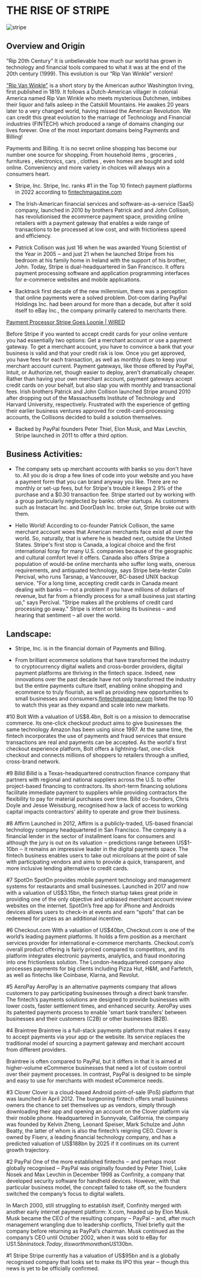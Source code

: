 # THE RISE OF STRIPE

![stripe](Stripe-logo.png)

## Overview and Origin

“Rip 20th Century” 
It is unbelievable how much our world has grown in technology and financial tools compared to what it was at the end of the 20th century (1999). This evolution is our “Rip Van Winkle” version!

[“Rip Van Winkle"](https://en.wikipedia.org/wiki/Rip_Van_Winkle) is a short story by the American author Washington Irving, first published in 1819. It follows a Dutch-American villager in colonial America named Rip Van Winkle who meets mysterious Dutchmen, imbibes their liquor and falls asleep in the Catskill Mountains. He awakes 20 years later to a very changed world, having missed the American Revolution.
We can credit this great evolution to the marriage of Technology and Financial industries (FINTECH) which produced a range of domains changing our lives forever. One of the most important domains being Payments and Billing!

Payments and Billing. 
It is no secret online shopping has become our number one source for shopping. From household items , groceries , furnitures , electronics, cars , clothes , even homes are bought and sold online. Conveniency and more variety in choices will always win a consumers heart. 

* Stripe, Inc.
Stripe, Inc. ranks #1 in the Top 10 fintech payment platforms in 2022 according to [fintechmagazine.com](https://fintechmagazine.com/digital-payments/top-10-fintech-payment-platforms-to-watch-in-2022)

* The Irish-American financial services and software-as-a-service (SaaS) company, launched in 2010 by brothers Patrick and and John Collison, has revolutionised the ecommerce payment space, providing online retailers with a payment gateway that enables a wide range of transactions to be processed at low cost, and with frictionless speed and efficiency. 

* Patrick Collison was just 16 when he was awarded Young Scientist of the Year in 2005 ‒ and just 21 when he launched Stripe from his bedroom at his family home in Ireland with the support of his brother, John. Today, Stripe is dual-headquartered in San Francisco. It offers payment processing software and application programming interfaces for e-commerce websites and mobile applications. 

* Backtrack first decade of the new millennium, there was a perception that online payments were a solved problem. Dot-com darling PayPal Holdings Inc. had been around for more than a decade, but after it sold itself to eBay Inc., the company primarily catered to merchants there.

[Payment Processor Stripe Goes Loonie | WIRED](https://www.wired.com/2012/09/payment-processor-stripe-goes-to-canada/)

Before Stripe if you wanted to accept credit cards for your online venture you had essentially two options: Get a merchant account or use a payment gateway. To get a merchant account, you have to convince a bank that your business is valid and that your credit risk is low. Once you get approved, you have fees for each transaction, as well as monthly dues to keep your merchant account current. Payment gateways, like those offered by PayPal, Intuit, or Authorize.net, though easier to deploy, aren't dramatically cheaper. Rather than having your own merchant account, payment gateways accept credit cards on your behalf, but also slap you with monthly and transactional fees.
Irish brothers Patrick and John Collison launched Stripe around 2010 after dropping out of the Massachusetts Institute of Technology and Harvard University, respectively. Frustrated with the experience of getting their earlier business ventures approved for credit-card-processing accounts, the Collisons decided to build a solution themselves.

* Backed by PayPal founders Peter Thiel, Elon Musk, and Max Levchin, Stripe launched in 2011 to offer a third option. 

## Business Activities:

* The company sets up merchant accounts with banks so you don't have to. All you do is drop a few lines of code into your website and you have a payment form that you can brand anyway you like. There are no monthly or set-up fees, but for Stripe's trouble it keeps 2.9% of the purchase and a $0.30 transaction fee. Stripe started out by working with a group particularly neglected by banks: other startups. As customers such as Instacart Inc. and DoorDash Inc. broke out, Stripe broke out with them.

* Hello World!
According to co-founder Patrick Collison, the same merchant account woes that American merchants face exist all over the world. So, naturally, that is where he is headed next, outside the United States. Stripe's first stop is Canada, a logical choice and the first international foray for many U.S. companies because of the geographic and cultural comfort level it offers. Canada also offers Stripe a population of would-be online merchants who suffer long waits, onerous requirements, and antiquated technology, says Stripe beta-tester Colin Percival, who runs Tarsnap, a Vancouver, BC-based UNIX backup service. "For a long time, accepting credit cards in Canada meant dealing with banks — not a problem if you have millions of dollars of revenue, but far from a friendly process for a small business just starting up," says Percival. "Stripe makes all the problems of credit card processing go away."
Stripe is intent on taking its business – and hearing that sentiment – all over the world.

## Landscape:

* Stripe, Inc. is in the financial domain of Payments and Billing.

* From brilliant ecommerce solutions that have transformed the industry to cryptocurrency digital wallets and cross-border providers, digital payment platforms are thriving in the fintech space. Indeed, new innovations over the past decade have not only transformed the industry but the entire payments culture itself, enabling online shopping and ecommerce to truly flourish, as well as providing new opportunities to small businesses and consumers.[fintechmagazine.com](https://fintechmagazine.com/digital-payments/top-10-fintech-payment-platforms-to-watch-in-2022) listed the top 10 to watch this year as they expand and scale into new markets.

#10 Bolt
With a valuation of US$8.4bn, Bolt is on a mission to democratise commerce. Its one-click checkout product aims to give businesses the same technology Amazon has been using since 1997. At the same time, the fintech incorporates the use of payments and fraud services that ensure transactions are real and payments can be accepted. As the world's first checkout experience platform, Bolt offers a lightning-fast, one-click checkout and connects millions of shoppers to retailers through a unified, cross-brand network.

#9 Billd
Billd is a Texas-headquartered construction finance company that partners with regional and national suppliers across the U.S. to offer project-based financing to contractors. Its short-term financing solutions facilitate immediate payment to suppliers while providing contractors the flexibility to pay for material purchases over time. Billd co-founders, Chris Doyle and Jesse Weissburg, recognised how a lack of access to working capital impacts contractors’ ability to operate and grow their business.

#8 Affirm
Launched in 2012, Affirm is a publicly-traded, US-based financial technology company headquartered in San Francisco. The company is a financial lender in the sector of installment loans for consumers and although the jury is out on its valuation ‒ predictions range between US$1-10bn ‒ it remains an impressive leader in the digital payments space. The fintech business enables users to take out microloans at the point of sale with participating vendors and aims to provide a quick, transparent, and more inclusive lending alternative to credit cards.

#7 SpotOn
SpotOn provides mobile payment technology and management systems for restaurants and small businesses. Launched in 2017 and now with a valuation of US$3.15bn, the fintech startup takes great pride in providing one of the only objective and unbiased merchant account review websites on the internet. SpotOn’s free app for iPhone and Androids devices allows users to check-in at events and earn “spots” that can be redeemed for prizes as an additional incentive.

#6 Checkout.com
With a valuation of US$40bn, Checkout.com is one of the world’s leading payment platforms. It holds a firm position as a merchant services provider for international e-commerce merchants. Checkout.com’s overall product offering is fairly priced compared to competitors, and its platform integrates electronic payments, analytics, and fraud monitoring into one frictionless solution. The London-headquartered company also processes payments for big clients including Pizza Hut, H&M, and Farfetch, as well as fintechs like Coinbase, Klarna, and Revolut.

#5 AeroPay
AeroPay is an alternative payments company that allows customers to pay participating businesses through a direct bank transfer. The fintech’s payments solutions are designed to provide businesses with lower costs, faster settlement times, and enhanced security. AeroPay uses its patented payments process to enable 'smart bank transfers' between businesses and their customers (C2B) or other businesses (B2B).

#4 Braintree
Braintree is a full-stack payments platform that makes it easy to accept payments via your app or the website. Its service replaces the traditional model of sourcing a payment gateway and merchant account from different providers. 

Braintree is often compared to PayPal, but it differs in that it is aimed at higher-volume eCommerce businesses that need a lot of custom control over their payment processes. In contrast, PayPal is designed to be simple and easy to use for merchants with modest eCommerce needs.

#3 Clover
Clover is a cloud-based Android point-of-sale (PoS) platform that was launched in April 2012. The burgeoning fintech offers small business owners the chance to set themselves up as vendors, simply through downloading their app and opening an account on the Clover platform via their mobile phone. Headquartered in Sunnyvale, California, the company was founded by Kelvin Zheng, Leonard Speiser, Mark Schulze and John Beatty, the latter of whom is also the fintech’s reigning CEO. Clover is owned by Fiserv, a leading financial technology company, and has a predicted valuation of US$188bn by 2025 if it continues on its current growth trajectory.

#2 PayPal
One of the more established fintechs ‒ and perhaps most globally recognised ‒ PayPal was originally founded by Peter Thiel, Luke Nosek and Max Levchin in December 1998 as Confinity, a company that developed security software for handheld devices. However, with that particular business model, the concept failed to take off, so the founders switched the company’s focus to digital wallets.

In March 2000, still struggling to establish itself, Confinity merged with another early internet payment platform: X.com, headed up by Elon Musk. Musk became the CEO of the resulting company ‒ PayPal ‒ and, after much management wrangling due to leadership conflicts, Thiel briefly quit the company before returning as PayPal’s chairman. Musk continued as the company’s CEO until October 2002, when it was sold to eBay for US$1.5bn in stock. Today, it is worth more than US$130bn.

#1 Stripe
Stripe currently has a valuation of US$95bn and is a globally recognised company that looks set to make its IPO this year ‒ though this news is yet to be officially confirmed.